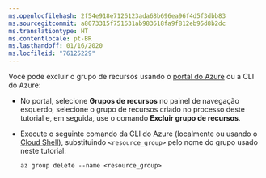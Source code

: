 ```yaml
---
ms.openlocfilehash: 2f54e918e7126123ada68b696ea96f4d5f3dbb83
ms.sourcegitcommit: a8073315f751631ab983618fa9f812eb95d8b2dc
ms.translationtype: HT
ms.contentlocale: pt-BR
ms.lasthandoff: 01/16/2020
ms.locfileid: "76125229"
---
```

Você pode excluir o grupo de recursos usando o [portal do Azure](https://portal.azure.com) ou a CLI do Azure:

- No portal, selecione **Grupos de recursos** no painel de navegação esquerdo, selecione o grupo de recursos criado no processo deste tutorial e, em seguida, use o comando **Excluir grupo de recursos**.

- Execute o seguinte comando da CLI do Azure (localmente ou usando o [Cloud Shell](/cloud-shell/overview)), substituindo `<resource_group>` pelo nome do grupo usado neste tutorial:

    ```azurecli
    az group delete --name <resource_group>
    ```
